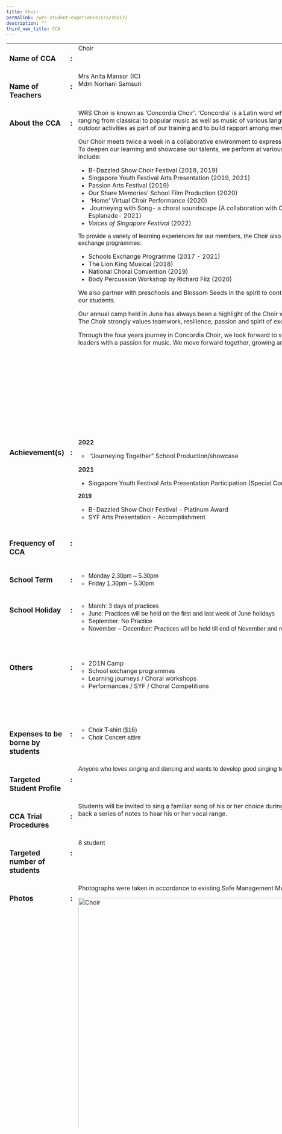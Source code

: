 ```yaml
---
title: Choir
permalink: /wrs-student-experience/cca/choir/
description: ""
third_nav_title: CCA
---
```

<div>
<table style="width: 797.906px; height: 2870px;">
<tbody>
<tr style="height: 65px;">
<td style="width: 172px; height: 65px;" valign="top">
<h3>Name of CCA</h3>
</td>
<td style="width: 30px; height: 65px;" valign="top">
<h3>:</h3>
</td>
<td style="width: 573px; height: 65px;" valign="top">Choir</td>
</tr>
<tr style="height: 93px;">
<td style="width: 172px; height: 93px;" valign="top">
<h3>Name of Teachers</h3>
</td>
<td style="width: 30px; height: 93px;" valign="top">
<h3>:</h3>
</td>
<td style="width: 573px; height: 93px;" valign="top"><span style="font-weight: 400;">Mrs Anita Mansor (IC)<br></span>
<span style="font-weight: 400;">Mdm </span><span style="font-weight: 400;">Norhani Samsuri</span></td>
</tr>
<tr style="height: 872px;">
<td style="width: 172px; height: 853px;" valign="top">
<h3>About the CCA</h3>
</td>
<td style="width: 30px; height: 853px;" valign="top">
<h3>:</h3>
</td>
<td style="width: 573px; height: 853px;" valign="top">WRS Choir is known as ‘Concordia Choir’. ‘Concordia’ is a Latin word which means ‘Harmony’. We sing a wide genre of songs ranging from classical to popular music as well as music of various languages and cultures. We engage in both indoor and outdoor activities as part of our training and to build rapport among members.

Our Choir meets twice a week in a collaborative environment to express ourselves through singing and to develop our skills. To deepen our learning and showcase our talents, we perform at various platforms and take part in competitions. They include:
<ul>
 	<li>B-Dazzled Show Choir Festival (2018, 2019)</li>
 	<li>Singapore Youth Festival Arts Presentation (2019, 2021)</li>
 	<li>Passion Arts Festival (2019)</li>
 	<li>Our Share Memories’ School Film Production (2020)</li>
 	<li>&nbsp;‘Home’ Virtual Choir Performance (2020)</li>
 	<li>&nbsp;Journeying with Song- a choral soundscape (A collaboration with Choral Directors Association Singapore and Esplanade- 2021)</li>
 	<li><i><span style="font-weight: 400;">Voices of Singapore Festival</span></i><span style="font-weight: 400;"> (2022)</span></li>
</ul>
<span style="font-family: 'trebuchet ms', geneva, sans-serif;">To provide a variety of learning experiences for our members, the Choir also participates in learning journeys, workshops and school exchange programmes:</span>
<ul>
 	<li>Schools Exchange Programme (2017 - 2021)</li>
 	<li>The Lion King Musical (2018)</li>
 	<li>National Choral Convention (2019)</li>
 	<li>Body Percussion Workshop by Richard Filz (2020)</li>
</ul>
We also partner with preschools and Blossom Seeds in the spirit to contribute to the community and to develop empathy in our students.

Our annual camp held in June has always been a highlight of the Choir where strong bonds between members are formed. The Choir strongly values teamwork, resilience, passion and spirit of excellence.

Through the four years journey in Concordia Choir, we look forward to seeing our members develop into vibrant and confident leaders with a passion for music. We move forward together, growing and learning as a choir.</td>
</tr>
<tr style="height: 97px;">
<td style="width: 172px; height: 97px;" valign="top">
<h3>Achievement(s)</h3>
</td>
<td style="width: 30px; height: 97px;" valign="top">
<h3>:</h3>
</td>
<td style="width: 573px; height: 97px;" valign="top"><b>2022</b>
<ul style="list-style-type: circle;">
 	<li><b>&nbsp;</b><span style="font-weight: 400;">“Journeying Together” School Production/showcase&nbsp;</span></li>
</ul>
<b>2021</b>
<ul>
 	<li style="font-weight: 400;" aria-level="1"><span style="font-weight: 400;">Singapore Youth Festival Arts Presentation Participation (Special Consideration)</span></li>
</ul>
<span style="font-family: 'trebuchet ms', geneva, sans-serif;"><b>2019</b></span>
<ul style="list-style-type: circle;">
 	<li>B-Dazzled Show Choir Festival - Platinum Award</li>
 	<li>SYF Arts Presentation - Accomplishment</li>
</ul>
</td>
</tr>
<tr style="height: 65px;">
<td style="width: 172px; height: 65px;" valign="top">
<h3>Frequency of CCA</h3>
</td>
<td style="width: 30px; height: 65px;" valign="top">
<h3>:</h3>
</td>
<td style="width: 573px; height: 65px;" valign="top"></td>
</tr>
<tr style="height: 80px;">
<td style="width: 172px; height: 80px;" valign="top">
<h3><b><b>School Term</b></b></h3>
</td>
<td style="width: 30px; height: 80px;" valign="top">
<h3><b>:
</b></h3>
</td>
<td style="width: 573px; height: 80px;" valign="top">
<ul style="list-style-type: circle;">
 	<li><span style="font-family: 'trebuchet ms', geneva, sans-serif;">Monday 2.30pm – 5.30pm</span></li>
 	<li><span style="font-family: 'trebuchet ms', geneva, sans-serif;">Friday 1.30pm – 5.30pm</span></li>
</ul>
</td>
</tr>
<tr style="height: 152px;">
<td style="width: 172px; height: 152px;" valign="top">
<h3><b><b>School Holiday</b></b></h3>
</td>
<td style="width: 30px; height: 152px;" valign="top">
<h3><b>
:
</b></h3>
</td>
<td style="width: 573px; height: 152px;" valign="top">
<ul style="list-style-type: circle;">
 	<li><span style="font-family: 'trebuchet ms', geneva, sans-serif;">March: 3 days of practices </span></li>
 	<li><span style="font-family: 'trebuchet ms', geneva, sans-serif;">June: Practices will be held on the first and last week of June holidays</span></li>
 	<li><span style="font-family: 'trebuchet ms', geneva, sans-serif;">September: No Practice</span></li>
 	<li><span style="font-family: 'trebuchet ms', geneva, sans-serif;">November – December: Practices will be held till end of November and resume again during the last week of December</span></li>
</ul>
</td>
</tr>
<tr style="height: 176px;">
<td style="width: 172px; height: 176px;" valign="top">
<h3><b>Others</b></h3>
</td>
<td style="width: 30px; height: 176px;" valign="top">
<h3><b>:
</b></h3>
</td>
<td style="width: 573px; height: 176px;" valign="top">
<ul style="list-style-type: circle;">
 	<li>2D1N Camp</li>
 	<li>School exchange programmes</li>
 	<li>Learning journeys / Choral workshops</li>
 	<li>Performances / SYF / Choral Competitions</li>
</ul>
</td>
</tr>
<tr style="height: 121px;">
<td style="width: 172px; height: 121px;" valign="top">
<h3>Expenses to be borne by students</h3>
</td>
<td style="width: 30px; height: 121px;" valign="top">
<h3>:</h3>
</td>
<td style="width: 573px; height: 121px;" valign="top">
<ul style="list-style-type: circle;">
 	<li><span style="font-family: 'trebuchet ms', geneva, sans-serif;">Choir T-shirt ($16)</span></li>
 	<li><span style="font-family: 'trebuchet ms', geneva, sans-serif;">Choir Concert attire</span></li>
</ul>
</td>
</tr>
<tr style="height: 93px;">
<td style="width: 172px; height: 93px;" valign="top">
<h3>Targeted Student Profile</h3>
</td>
<td style="width: 30px; height: 93px;" valign="top">
<h3>:</h3>
</td>
<td style="width: 573px; height: 93px;" valign="top"><span style="font-family: 'trebuchet ms', geneva, sans-serif;">Anyone who loves singing and dancing and wants to develop good singing techniques</span></td>
</tr>
<tr style="height: 93px;">
<td style="width: 172px; height: 93px;" valign="top">
<h3>CCA Trial Procedures</h3>
</td>
<td style="width: 30px; height: 93px;" valign="top">
<h3><strong>:</strong></h3>
</td>
<td style="width: 573px; height: 93px;" valign="top">Students will be invited to sing a familiar song of his or her choice during the auditions. Students will also be asked to sing back a series of notes to hear his or her vocal range.</td>
</tr>
<tr style="height: 93px;">
<td style="width: 172px; height: 93px;" valign="top">
<h3>Targeted number of students</h3>
</td>
<td style="width: 30px; height: 93px;" valign="top">
<h3><strong>:</strong></h3>
</td>
<td style="width: 573px; height: 93px;" valign="top"><span style="font-weight: 400;">8 student</span></td>
</tr>
<tr style="height: 889px;">
<td style="width: 172px; height: 889px;" valign="top">
<h3>Photos</h3>
</td>
<td style="width: 30px; height: 889px;" valign="top">
<h3><strong>:</strong></h3>
</td>
<td style="width: 573px; height: 889px;" valign="top"><span style="font-weight: 400;">Photographs were taken in accordance to existing Safe Management Measures. </span>

<img class="alignnone wp-image-8029 size-full" src="https://woodlandsringsec-moe-edu-sg-admin.cwp.sg/wp-content/uploads/2021/07/Choir-scaled.jpg" alt="Choir" width="950" height="2560"></td>
</tr>
</tbody>
</table>
</div>